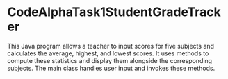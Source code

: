 # CodeAlphaTask1StudentGradeTracker
This Java program allows a teacher to input scores for five subjects and calculates the average, highest, and lowest scores. It uses methods to compute these statistics and display them alongside the corresponding subjects. The main class handles user input and invokes these methods.
